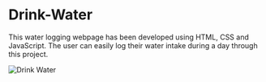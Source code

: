 # Drink-Water
This water logging webpage has been developed using HTML, CSS and JavaScript. The user can easily log their water intake during a day through this project.

![Drink Water](https://user-images.githubusercontent.com/97402437/173232352-90236409-35be-4230-b98c-8511549128d3.png)
